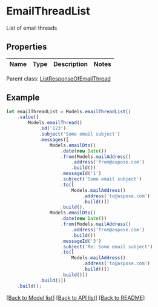 # EmailThreadList

List of email threads             

## Properties
Name | Type | Description | Notes
---- | ---- | ----------- | -----

 Parent class: [ListResponseOfEmailThread](ListResponseOfEmailThread.md)


## Example
```typescript
let emailThreadList = Models.emailThreadList()
    .value([
        Models.emailThread()
            .id('123')
            .subject('Some email subject')
            .messages([
                Models.emailDto()
                    .date(new Date())
                    .from(Models.mailAddress()
                        .address('from@aspose.com')
                        .build())
                    .messageId('1')
                    .subject('Some email subject')
                    .to([
                        Models.mailAddress()
                            .address('to@aspose.com')
                            .build()])
                    .build(),
                Models.emailDto()
                    .date(new Date())
                    .from(Models.mailAddress()
                        .address('from@aspose.com')
                        .build())
                    .messageId('3')
                    .subject('Re: Some email subject')
                    .to([
                        Models.mailAddress()
                            .address('to@aspose.com')
                            .build()])
                    .build()])
            .build()])
    .build();
```


[[Back to Model list]](README.md#documentation-for-models) [[Back to API list]](README.md#documentation-for-api-endpoints) [[Back to README]](README.md)
